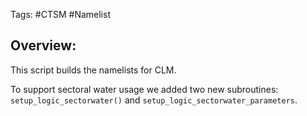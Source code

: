 Tags: #CTSM #Namelist 

## Overview:
This script builds the namelists for CLM.

To support sectoral water usage we added two new subroutines: `setup_logic_sectorwater()` and `setup_logic_sectorwater_parameters`.